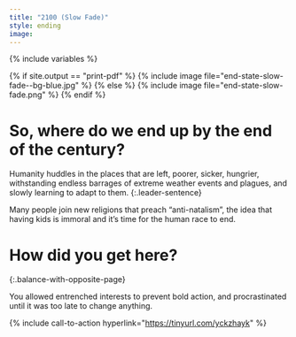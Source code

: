 ```yaml
---
title: "2100 (Slow Fade)"
style: ending
image: 
---
```


{% include variables %}

{% if site.output == "print-pdf" %}
{% include image file="end-state-slow-fade--bg-blue.jpg" %}
{% else %}
{% include image file="end-state-slow-fade.png" %}
{% endif %}

# So, where do we end up by the end of the century?

Humanity huddles in the places that are left, poorer, sicker, hungrier, withstanding endless barrages of extreme weather events and plagues, and slowly learning to adapt to them. 
{:.leader-sentence}

Many people join new religions that preach “anti-natalism”, the idea that having kids is immoral and it’s time for the human race to end.

# How did you get here?
{:.balance-with-opposite-page}

You allowed entrenched interests to prevent bold action, and procrastinated until it was too late to change anything.

{% include call-to-action
    hyperlink="https://tinyurl.com/yckzhayk"
%}
